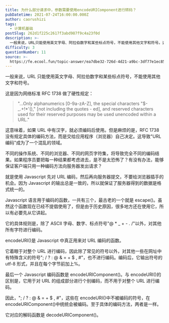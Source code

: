 ```yaml
---
title: 为什么部分请求中，参数需要使用encodeURIComponent进行转码？
pubDatetime: 2021-07-24T16:00:00.000Z
author: caorushizi
tags:
  - 计算机基础
postSlug: 262d1f225c2617f3abd987f9c4a23f0d
description: >-
  一般来说，URL只能使用英文字母、阿拉伯数字和某些标点符号，不能使用其他文字和符号。这是因为网络标准RFC1738做了硬性规定：>"...Onlyalphanumerics\[0-9a-zA-Z\],
difficulty: 3
questionNumber: 11
source: >-
  https://fe.ecool.fun/topic-answer/ea7dbe32-726d-4d21-a9bc-3df77e1ec853?orderBy=updateTime&order=desc&tagId=30
---
```


一般来说，URL 只能使用英文字母、阿拉伯数字和某些标点符号，不能使用其他文字和符号。

这是因为网络标准 RFC 1738 做了硬性规定：

> "...Only alphanumerics \[0-9a-zA-Z\], the special characters "$-\_.+!\*'()," \[not including the quotes - ed\], and reserved characters used for their reserved purposes may be used unencoded within a URL."

这意味着，如果 URL 中有汉字，就必须编码后使用。但是麻烦的是，RFC 1738 没有规定具体的编码方法，而是交给应用程序（浏览器）自己决定。这导致"URL 编码"成为了一个混乱的领域。

不同的操作系统、不同的浏览器、不同的网页字符集，将导致完全不同的编码结果。如果程序员要把每一种结果都考虑进去，是不是太恐怖了？有没有办法，能够保证客户端只用一种编码方法向服务器发出请求？

就是使用 Javascript 先对 URL 编码，然后再向服务器提交，不要给浏览器插手的机会。因为 Javascript 的输出总是一致的，所以就保证了服务器得到的数据是格式统一的。

Javascript 语言用于编码的函数，一共有三个，最古老的一个就是 escape()。虽然这个函数现在已经不提倡使用了，但是由于历史原因，很多地方还在使用它，所以有必要先从它讲起。

它的具体规则是，除了 ASCII 字母、数字、标点符号"@ \* \_ + - . /"以外，对其他所有字符进行编码。

encodeURI()是 Javascript 中真正用来对 URL 编码的函数。

它着眼于对整个 URL 进行编码，因此除了常见的符号以外，对其他一些在网址中有特殊含义的符号"; / ? : @ & = + $ , #"，也不进行编码。编码后，它输出符号的 utf-8 形式，并且在每个字节前加上%。

最后一个 Javascript 编码函数是 encodeURIComponent()。与 encodeURI()的区别是，它用于对 URL 的组成部分进行个别编码，而不用于对整个 URL 进行编码。

因此，"; / ? : @ & = + $ , #"，这些在 encodeURI()中不被编码的符号，在 encodeURIComponent()中统统会被编码。至于具体的编码方法，两者是一样。

它对应的解码函数是 decodeURIComponent()。
